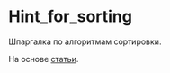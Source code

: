 # Hint_for_sorting
Шпаргалка по алгоритмам сортировки.

На основе [статьи](https://proglib.io/p/java-sorting-algorithms/).
